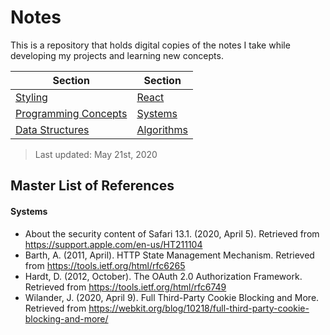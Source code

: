 # Notes

This is a repository that holds digital copies of the notes I take while developing my projects and learning new concepts.

| Section | Section |
|--|--|
| [Styling](styling/index.md) | [React]('react/index.md) |
| [Programming Concepts](programming_concepts/index.md) | [Systems](systems/index.md) |
| [Data Structures](data_structures/index.md) | [Algorithms](algorithms/index.md) |

> Last updated: May 21st, 2020


## Master List of References

#### Systems

- About the security content of Safari 13.1. (2020, April 5). Retrieved from https://support.apple.com/en-us/HT211104
- Barth, A. (2011, April). HTTP State Management Mechanism. Retrieved from https://tools.ietf.org/html/rfc6265
- Hardt, D. (2012, October). The OAuth 2.0 Authorization Framework. Retrieved from https://tools.ietf.org/html/rfc6749
- Wilander, J. (2020, April 9). Full Third-Party Cookie Blocking and More. Retrieved from https://webkit.org/blog/10218/full-third-party-cookie-blocking-and-more/
